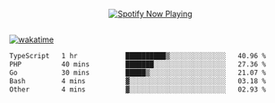 

<p align="center">
  <a href="https://open.spotify.com/user/31ljmyymhthokwewwcd6dsdmvprm" target="_blank"><img src="https://novatorem-psi-rosy.vercel.app/api/spotify" alt="Spotify Now Playing"/></a>
</p>

##

[![wakatime](https://wakatime.com/badge/user/87646243-158a-4241-a3cb-668e1fa2dbb8.svg)](https://wakatime.com/@87646243-158a-4241-a3cb-668e1fa2dbb8)
<!--START_SECTION:waka-->

```txt
TypeScript   1 hr            ██████████▒░░░░░░░░░░░░░░   40.96 %
PHP          40 mins         ███████░░░░░░░░░░░░░░░░░░   27.36 %
Go           30 mins         █████▒░░░░░░░░░░░░░░░░░░░   21.07 %
Bash         4 mins          ▓░░░░░░░░░░░░░░░░░░░░░░░░   03.18 %
Other        4 mins          ▓░░░░░░░░░░░░░░░░░░░░░░░░   02.93 %
```

<!--END_SECTION:waka-->
